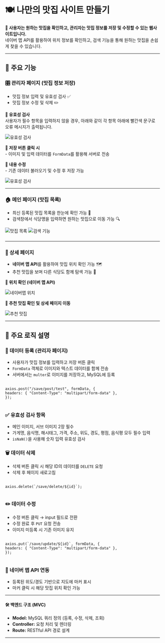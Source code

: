 <h1>🍽️ 나만의 맛집 사이트 만들기</h1>

<p><strong>📌 사용자는 원하는 맛집을 확인하고, 관리자는 맛집 정보를 저장 및 수정할 수 있는 웹사이트입니다.</strong><br />
네이버 맵 API를 활용하여 위치 정보를 확인하고, 검색 기능을 통해 원하는 맛집을 손쉽게 찾을 수 있습니다.</p>

<hr />

<h2>🚀 주요 기능</h2>

<h3>🎛 관리자 페이지 (맛집 정보 저장)</h3>
<ul>
  <li>맛집 정보 입력 및 유효성 검사 ✅</li>
  <li>맛집 정보 수정 및 삭제 ✏️</li>
</ul>

<p><strong>📌 유효성 검사</strong><br />사용자가 필수 항목을 입력하지 않을 경우, 아래와 같이 각 항목 아래에 빨간색 문구로 오류 메시지가 출력됩니다.</p>
<img src="https://github.com/user-attachments/assets/99006520-6768-41f2-91a6-866bf562514f" alt="유효성 검사" width="auto" />
<p><strong>📌 저장 버튼 클릭 시</strong><br />- 이미지 및 입력 데이터를 <code>FormData</code>를 활용해 서버로 전송</p>

<p><strong>📌 내용 수정</strong><br />- 기존 데이터 불러오기 및 수정 후 저장 가능</p>
<img src="https://github.com/user-attachments/assets/41753beb-2490-4c32-af9f-295025b89568" alt="유효성 검사" width="auto" />

<hr />

<h3>🏠 메인 페이지 (맛집 목록)</h3>
<ul>
  <li>최신 등록된 맛집 목록을 한눈에 확인 가능 🏡</li>
  <li>검색창에서 식당명을 입력하면 원하는 맛집으로 이동 가능 🔍</li>
</ul>

<img src="https://github.com/user-attachments/assets/cba98846-a35a-44ff-936d-cfbc7084843e" alt="맛집 목록" width="auto" style="margin-bottom:10px;" />
<img src="https://github.com/user-attachments/assets/3b123df5-a821-44cb-a4d1-447fc3e92c60" alt="검색 기능" width="auto" />

<hr />

<h3>📍 상세 페이지</h3>
<ul>
  <li><strong>네이버 맵 API</strong>를 활용하여 맛집 위치 확인 가능 🗺️</li>
  <li>추천 맛집을 보며 다른 식당도 함께 탐색 가능 🍜</li>
</ul>

<p><strong>📌 위치 확인 (네이버 맵 API)</strong></p>
<img src="https://github.com/user-attachments/assets/9b56137c-5e94-4d1e-8b4f-17ea18fbb647" alt="네이버맵 위치" width="auto" />

<p><strong>📌 추천 맛집 확인 및 상세 페이지 이동</strong></p>
<img src="https://github.com/user-attachments/assets/08e1e842-9465-4f79-af05-6b5701a4473a" alt="추천 맛집" width="auto" />

<hr />

<h2>🧠 주요 로직 설명</h2>

<h3>📌 데이터 등록 (관리자 페이지)</h3>
<ul>
  <li>사용자가 맛집 정보를 입력하고 저장 버튼 클릭</li>
  <li><code>FormData</code> 객체로 이미지와 텍스트 데이터를 함께 전송</li>
  <li>서버에서는 <code>multer</code>로 이미지를 저장하고, MySQL에 등록</li>
</ul>

<pre>
  <code>
axios.post("/save/post/test", formData, {
headers: { "Content-Type": "multipart/form-data" },
});
  </code>
</pre>


<h3>✅ 유효성 검사 항목</h3>
<ul>
  <li>메인 이미지, 서브 이미지 2장 필수</li>
  <li>가게명, 음식명, 해시태그, 가격, 주소, 위도, 경도, 평점, 음식평 모두 필수 입력</li>
  <li><code>isNaN()</code>을 사용해 숫자 입력 유효성 검사</li>
</ul>

<h3>🗑 데이터 삭제</h3>
<ul>
  <li>삭제 버튼 클릭 시 해당 ID의 데이터를 <code>DELETE</code> 요청</li>
  <li>삭제 후 페이지 새로고침</li>
</ul>

<pre>
  <code>
axios.delete(`/save/delete/${id}`);
  </code>
</pre>

<h3>✏️ 데이터 수정</h3>
<ul>
  <li>수정 버튼 클릭 → input 필드로 전환</li>
  <li>수정 완료 후 <code>PUT</code> 요청 전송</li>
  <li>이미지 미등록 시 기존 이미지 유지</li>
</ul>

<pre>
  <code>
axios.put(`/save/update/${id}`, formData, {
headers: { "Content-Type": "multipart/form-data" },
});
  </code>
</pre>

<h3>📍 네이버 맵 API 연동</h3>
<ul>
  <li>등록된 위도/경도 기반으로 지도에 마커 표시</li>
  <li>마커 클릭 시 해당 맛집 위치 확인 가능</li>
</ul>

---

<h4>🛠 백엔드 구조 (MVC)</h4>
<ul>
  <li><strong>Model:</strong> MySQL 쿼리 정의 (등록, 수정, 삭제, 조회)</li>
  <li><strong>Controller:</strong> 요청 처리 및 렌더링</li>
  <li><strong>Route:</strong> RESTful API 경로 설계</li>
</ul>

---

